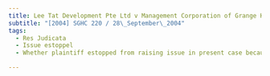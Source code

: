 ```yaml
---
title: Lee Tat Development Pte Ltd v Management Corporation of Grange Heights Strata Title No 
subtitle: "[2004] SGHC 220 / 28\_September\_2004"
tags:
  - Res Judicata
  - Issue estoppel
  - Whether plaintiff estopped from raising issue in present case because issue forming subject matter of previous litigation

---
```


